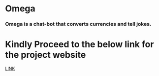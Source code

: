 # Omega
### Omega is a chat-bot that converts currencies and tell jokes.

# Kindly Proceed to the below link for the project website
[LINK](http://shubham12.pythonanywhere.com/)



